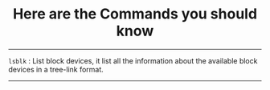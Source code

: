 <h1 align="center">Here are the <b>Commands</b> you should know</h1>

***
`lsblk`  : List block devices, it list all the information about the available block devices in a tree-link format.
***

